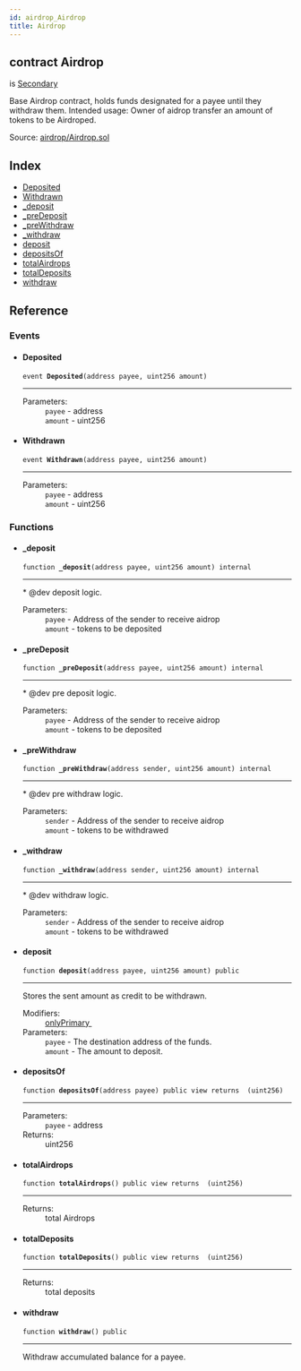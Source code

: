 ```yaml
---
id: airdrop_Airdrop
title: Airdrop
---
```


<div class="contract-doc"><div class="contract"><h2 class="contract-header"><span class="contract-kind">contract</span> Airdrop</h2><p class="base-contracts"><span>is</span> <a href="es_openzeppelin-solidity_contracts_ownership_Secondary.html">Secondary</a></p><p class="description">Base Airdrop contract, holds funds designated for a payee until they withdraw them. Intended usage: Owner of aidrop transfer an amount of tokens to be Airdroped.</p><div class="source">Source: <a href="https://github.com/Cpollo/Ethereum/blob/v0.0.3/contracts/airdrop/Airdrop.sol" target="_blank">airdrop/Airdrop.sol</a></div></div><div class="index"><h2>Index</h2><ul><li><a href="airdrop_Airdrop.html#Deposited">Deposited</a></li><li><a href="airdrop_Airdrop.html#Withdrawn">Withdrawn</a></li><li><a href="airdrop_Airdrop.html#_deposit">_deposit</a></li><li><a href="airdrop_Airdrop.html#_preDeposit">_preDeposit</a></li><li><a href="airdrop_Airdrop.html#_preWithdraw">_preWithdraw</a></li><li><a href="airdrop_Airdrop.html#_withdraw">_withdraw</a></li><li><a href="airdrop_Airdrop.html#deposit">deposit</a></li><li><a href="airdrop_Airdrop.html#depositsOf">depositsOf</a></li><li><a href="airdrop_Airdrop.html#totalAirdrops">totalAirdrops</a></li><li><a href="airdrop_Airdrop.html#totalDeposits">totalDeposits</a></li><li><a href="airdrop_Airdrop.html#withdraw">withdraw</a></li></ul></div><div class="reference"><h2>Reference</h2><div class="events"><h3>Events</h3><ul><li><div class="item event"><span id="Deposited" class="anchor-marker"></span><h4 class="name">Deposited</h4><div class="body"><code class="signature">event <strong>Deposited</strong><span>(address payee, uint256 amount) </span></code><hr/><dl><dt><span class="label-parameters">Parameters:</span></dt><dd><div><code>payee</code> - address</div><div><code>amount</code> - uint256</div></dd></dl></div></div></li><li><div class="item event"><span id="Withdrawn" class="anchor-marker"></span><h4 class="name">Withdrawn</h4><div class="body"><code class="signature">event <strong>Withdrawn</strong><span>(address payee, uint256 amount) </span></code><hr/><dl><dt><span class="label-parameters">Parameters:</span></dt><dd><div><code>payee</code> - address</div><div><code>amount</code> - uint256</div></dd></dl></div></div></li></ul></div><div class="functions"><h3>Functions</h3><ul><li><div class="item function"><span id="_deposit" class="anchor-marker"></span><h4 class="name">_deposit</h4><div class="body"><code class="signature">function <strong>_deposit</strong><span>(address payee, uint256 amount) </span><span>internal </span></code><hr/><div class="description"><p> * @dev deposit logic.</p></div><dl><dt><span class="label-parameters">Parameters:</span></dt><dd><div><code>payee</code> - Address of the sender to receive aidrop</div><div><code>amount</code> - tokens to be deposited</div></dd></dl></div></div></li><li><div class="item function"><span id="_preDeposit" class="anchor-marker"></span><h4 class="name">_preDeposit</h4><div class="body"><code class="signature">function <strong>_preDeposit</strong><span>(address payee, uint256 amount) </span><span>internal </span></code><hr/><div class="description"><p> * @dev pre deposit logic.</p></div><dl><dt><span class="label-parameters">Parameters:</span></dt><dd><div><code>payee</code> - Address of the sender to receive aidrop</div><div><code>amount</code> - tokens to be deposited</div></dd></dl></div></div></li><li><div class="item function"><span id="_preWithdraw" class="anchor-marker"></span><h4 class="name">_preWithdraw</h4><div class="body"><code class="signature">function <strong>_preWithdraw</strong><span>(address sender, uint256 amount) </span><span>internal </span></code><hr/><div class="description"><p> * @dev pre withdraw logic.</p></div><dl><dt><span class="label-parameters">Parameters:</span></dt><dd><div><code>sender</code> - Address of the sender to receive aidrop</div><div><code>amount</code> - tokens to be withdrawed</div></dd></dl></div></div></li><li><div class="item function"><span id="_withdraw" class="anchor-marker"></span><h4 class="name">_withdraw</h4><div class="body"><code class="signature">function <strong>_withdraw</strong><span>(address sender, uint256 amount) </span><span>internal </span></code><hr/><div class="description"><p> * @dev withdraw logic.</p></div><dl><dt><span class="label-parameters">Parameters:</span></dt><dd><div><code>sender</code> - Address of the sender to receive aidrop</div><div><code>amount</code> - tokens to be withdrawed</div></dd></dl></div></div></li><li><div class="item function"><span id="deposit" class="anchor-marker"></span><h4 class="name">deposit</h4><div class="body"><code class="signature">function <strong>deposit</strong><span>(address payee, uint256 amount) </span><span>public </span></code><hr/><div class="description"><p>Stores the sent amount as credit to be withdrawn.</p></div><dl><dt><span class="label-modifiers">Modifiers:</span></dt><dd><a href="es_openzeppelin-solidity_contracts_ownership_Secondary.html#onlyPrimary">onlyPrimary </a></dd><dt><span class="label-parameters">Parameters:</span></dt><dd><div><code>payee</code> - The destination address of the funds.</div><div><code>amount</code> - The amount to deposit.</div></dd></dl></div></div></li><li><div class="item function"><span id="depositsOf" class="anchor-marker"></span><h4 class="name">depositsOf</h4><div class="body"><code class="signature">function <strong>depositsOf</strong><span>(address payee) </span><span>public </span><span>view </span><span>returns  (uint256) </span></code><hr/><dl><dt><span class="label-parameters">Parameters:</span></dt><dd><div><code>payee</code> - address</div></dd><dt><span class="label-return">Returns:</span></dt><dd>uint256</dd></dl></div></div></li><li><div class="item function"><span id="totalAirdrops" class="anchor-marker"></span><h4 class="name">totalAirdrops</h4><div class="body"><code class="signature">function <strong>totalAirdrops</strong><span>() </span><span>public </span><span>view </span><span>returns  (uint256) </span></code><hr/><dl><dt><span class="label-return">Returns:</span></dt><dd>total Airdrops</dd></dl></div></div></li><li><div class="item function"><span id="totalDeposits" class="anchor-marker"></span><h4 class="name">totalDeposits</h4><div class="body"><code class="signature">function <strong>totalDeposits</strong><span>() </span><span>public </span><span>view </span><span>returns  (uint256) </span></code><hr/><dl><dt><span class="label-return">Returns:</span></dt><dd>total deposits</dd></dl></div></div></li><li><div class="item function"><span id="withdraw" class="anchor-marker"></span><h4 class="name">withdraw</h4><div class="body"><code class="signature">function <strong>withdraw</strong><span>() </span><span>public </span></code><hr/><div class="description"><p>Withdraw accumulated balance for a payee.</p></div></div></div></li></ul></div></div></div>
